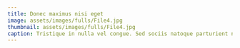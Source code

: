 ```yaml
---
title: Donec maximus nisi eget
image: assets/images/fulls/File4.jpg
thumbnail: assets/images/fulls/File4.jpg
caption: Tristique in nulla vel congue. Sed sociis natoque parturient nascetur.
---
```

